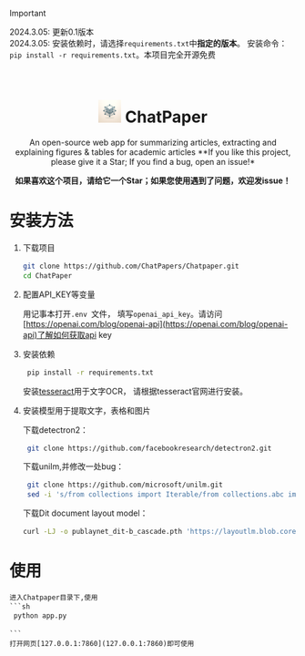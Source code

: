 > [!IMPORTANT]  
> 2024.3.05: 更新0.1版本  
> 2024.3.05: 安装依赖时，请选择`requirements.txt`中**指定的版本**。 安装命令：`pip install -r requirements.txt`。本项目完全开源免费
<br>

<div align=center>
<h1 aligh="center">
<img src="logo.png" width="40"> ChatPaper
</h1>
An open-source web app for summarizing articles, extracting and explaining figures &amp; tables for academic articles  
**If you like this project, please give it a Star; If you find a bug, open an issue!*

**如果喜欢这个项目，请给它一个Star；如果您使用遇到了问题，欢迎发issue！**

</div>






# 安装方法
1. 下载项目

    ```sh
    git clone https://github.com/ChatPapers/Chatpaper.git
    cd ChatPaper
    ```

2. 配置API_KEY等变量

    用记事本打开```.env ```文件， 填写```openai_api_key```。请访问[https://openai.com/blog/openai-api](https://openai.com/blog/openai-api)了解如何获取api key

3. 安装依赖
    ```sh
     pip install -r requirements.txt
    
    ```
    安装[tesseract](https://tesseract-ocr.github.io/tessdoc/Installation.html)用于文字OCR， 请根据tesseract官网进行安装。
   
4. 安装模型用于提取文字，表格和图片

    下载detectron2：
    ```sh
     git clone https://github.com/facebookresearch/detectron2.git

    ```
    下载unilm,并修改一处bug：
    ```sh
     git clone https://github.com/microsoft/unilm.git
     sed -i 's/from collections import Iterable/from collections.abc import Iterable/' unilm/dit/object_detection/ditod/table_evaluation/data_structure.py"
    ```
    下载Dit document layout model：
    ```sh
    curl -LJ -o publaynet_dit-b_cascade.pth 'https://layoutlm.blob.core.windows.net/dit/dit-fts/publaynet_dit-b_cascade.pth?sv=2022-11-02&ss=b&srt=o&sp=r&se=2033-06-08T16:48:15Z&st=2023-06-08T08:48:15Z&spr=https&sig=a9VXrihTzbWyVfaIDlIT1Z0FoR1073VB0RLQUMuudD4%3D'
    ```
# 使用
    进入Chatpaper目录下,使用
    ```sh
     python app.py

    ```
    打开网页[127.0.0.1:7860](127.0.0.1:7860)即可使用
